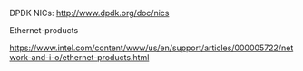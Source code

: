 DPDK NICs: http://www.dpdk.org/doc/nics

Ethernet-products

https://www.intel.com/content/www/us/en/support/articles/000005722/network-and-i-o/ethernet-products.html